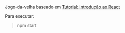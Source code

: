 Jogo-da-velha baseado em [Tutorial: Introdução ao React](https://pt-br.reactjs.org/tutorial/tutorial.html)

Para executar:
>npm start
